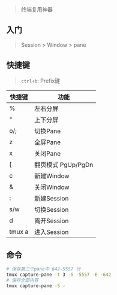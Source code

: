 <!-- 
title: tmux
sort: 
--> 

> 终端复用神器

## 入门

> Session > Window > pane

## 快捷键

> `ctrl+b`: Prefix键

| 快捷键 | 功能               |
| ------ | ------------------ |
| %      | 左右分屏           |
| “      | 上下分屏           |
| o/;    | 切换Pane           |
| z      | 全屏Pane           |
| x      | 关闭Pane           |
| [      | 翻页模式 PgUp/PgDn |
| c      | 新建Window         |
| &      | 关闭Window         |
| :      | 新建Session        |
| s/w    | 切换Session        |
| d      | 离开Session        |
| tmux a | 进入Session        |

## 命令

```bash
# 保存第三个pane中 642-5557 行
tmux capture-pane -t 3 -S -5557 -E -642 
# 保存全部内容
tmux capture-pane -S -
```


